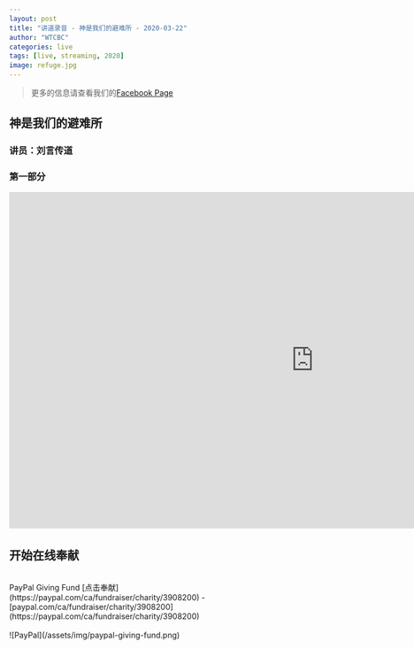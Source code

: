```yaml
---
layout: post
title: "讲道录音 - 神是我们的避难所 - 2020-03-22"
author: "WTCBC"
categories: live
tags: [live, streaming, 2020]
image: refuge.jpg
---
```


> 更多的信息请查看我们的[Facebook Page](https://www.facebook.com/westcbc)

## 神是我们的避难所

### 讲员：刘言传道

### 第一部分

<iframe src="https://www.facebook.com/plugins/video.php?href=https%3A%2F%2Fwww.facebook.com%2Fwestcbc%2Fvideos%2F730747537460360%2F&show_text=0&width=560" width="1100" height="608" style="border:none;overflow:hidden" scrolling="no" frameborder="0" allowTransparency="true" allowFullScreen="true"></iframe>

## 开始在线奉献
<br/>
PayPal Giving Fund [点击奉献](https://paypal.com/ca/fundraiser/charity/3908200) - [paypal.com/ca/fundraiser/charity/3908200](https://paypal.com/ca/fundraiser/charity/3908200)
<br/>
<br/>
![PayPal](/assets/img/paypal-giving-fund.png)